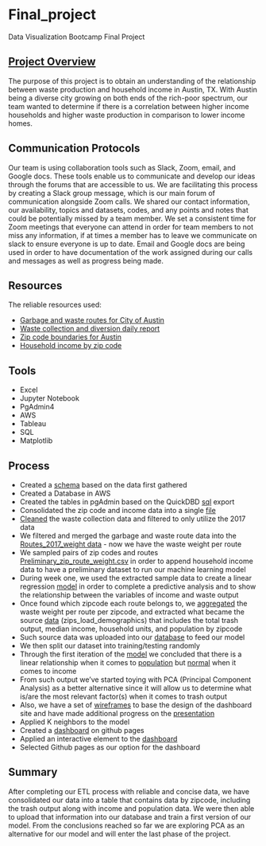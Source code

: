# Final_project
Data Visualization Bootcamp Final Project


## [Project Overview](https://docs.google.com/presentation/d/1ff6geuibB3INIdmVZ1MCOf6o9UUcdfSww27aJYee5uw/edit#slide=id.gd7b3277579_0_96)
The purpose of this project is to obtain an understanding of the relationship between waste production and household income in Austin, TX. With Austin being a diverse city  growing on both ends of the rich-poor spectrum, our team wanted to determine if there is a correlation between higher income households and higher waste production in comparison to lower income homes.

## Communication Protocols 
Our team is using collaboration tools such as Slack, Zoom, email, and Google docs. These tools enable us to communicate and develop our ideas through the forums that are accessible to us. We are facilitating this process by creating a Slack group message, which is our main forum of communication alongside Zoom calls. We shared our contact information, our availability, topics and datasets, codes, and any points and notes that could be potentially missed by a team member. We set a consistent time for Zoom meetings that everyone can attend in order for team members to not miss any information, if at times a member has to leave we communicate on slack to ensure everyone is up to date. Email and Google docs are being used in order to have documentation of the work assigned during our calls and messages as well as progress being made. 

## Resources
The reliable resources used:
- [Garbage and waste routes for City of Austin](https://data.austintexas.gov/Locations-and-Maps/Garbage-Routes/azhh-4hg8)
- [Waste collection and diversion daily report](https://data.austintexas.gov/Utilities-and-City-Services/Waste-Collection-Diversion-Report-daily-/mbnu-4wq9) 
- [Zip code boundaries for Austin](https://public.opendatasoft.com/explore/dataset/us-zip-code-latitude-and-longitude/export/?refine.state=TX&q=Austin)
- [Household income by zip code](https://www.austintexas.gov/page/demographic-data)

## Tools
- Excel
- Jupyter Notebook
- PgAdmin4
- AWS 
- Tableau
- SQL
- Matplotlib


## Process
- Created a [schema](https://github.com/TheLittlePrincess/Final_project/blob/main/screenshots/Initial_ETL.png) based on the data first gathered
- Created a Database  in AWS
- Created the tables in pgAdmin based on the QuickDBD [sql](https://github.com/TheLittlePrincess/Final_project/blob/main/Initial_ETL.sql) export
- Consolidated the zip code and income data into a single [file](https://github.com/TheLittlePrincess/Final_project/blob/main/full_zip_codes.csv)
- [Cleaned](https://github.com/TheLittlePrincess/Final_project/blob/main/waste_data_etl.ipynb) the waste collection data and filtered to only utilize the 2017 data
- We filtered and merged the garbage and waste route data into the [Routes_2017_weight data](https://github.com/TheLittlePrincess/Final_project/blob/main/routes_2017_weight.csv)  - now we have the waste weight per route
- We sampled pairs of zip codes and routes [Preliminary_zip_route_weight.csv](https://github.com/TheLittlePrincess/Final_project/blob/main/old_files/Preliminary_zip_route_weight.csv) in order to append household income data to have a preliminary dataset to run our machine learning model
- During week one, we used the extracted sample data to create a linear regression [model](https://github.com/TheLittlePrincess/Final_project/blob/main/old_files/ML_rough_model.ipynb) in order to complete a predictive analysis and to show the relationship between the variables of income and waste output 
- Once found which zipcode each route belongs to, we [aggregated](https://github.com/TheLittlePrincess/Final_project/blob/main/routes_with_zips_joined_loads_dem.ipynb) the waste weight per route per zipcode, and extracted what became the source [data](https://github.com/TheLittlePrincess/Final_project/blob/main/zips_load_demographics.csv) (zips_load_demographics) that includes the total trash output, median income, household units, and population by zipcode
- Such source data was uploaded into our [database](https://github.com/TheLittlePrincess/Final_project/blob/Database/ML_rough_model_Week2.ipynb) to feed our model
- We then split our dataset into training/testing randomly
- Through the first iteration of the  [model](https://github.com/TheLittlePrincess/Final_project/blob/main/ML_rough_model_Week2.ipynb) we concluded that there is a linear relationship when it comes to [population](https://github.com/TheLittlePrincess/Final_project/blob/main/Trash%20output%20vs%20Population.png) but [normal](https://github.com/TheLittlePrincess/Final_project/blob/main/Trash%20output%20vs%20Median%20income.png) when it comes to income
- From such output we’ve started toying with PCA (Principal Component Analysis) as a better alternative since it will allow us to determine what is/are the most relevant factor(s) when it comes to trash output 
- Also, we have a set of [wireframes](https://github.com/TheLittlePrincess/Final_project/tree/main/Wireframes) to base the design of the dashboard site and have made additional progress on the [presentation](https://docs.google.com/presentation/d/1ff6geuibB3INIdmVZ1MCOf6o9UUcdfSww27aJYee5uw/edit#slide=id.gd7b3277579_0_3643) 
- Applied K neighbors to the model
- Created a [dashboard](https://github.com/TheLittlePrincess/TheLittlePrincess.github.io) on github pages
- Applied an interactive element to the [dashboard](https://github.com/TheLittlePrincess/TheLittlePrincess.github.io) 
- Selected Github pages as our option for the dashboard

## Summary
After completing our ETL process with reliable and concise data, we have consolidated our data into a table that contains data by zipcode, including the trash output along with income and population data. We were then able to upload that information into our database and train a first version of our model. 
From the conclusions reached so far we are exploring PCA as an alternative for our model and will enter the last phase of the project. 
